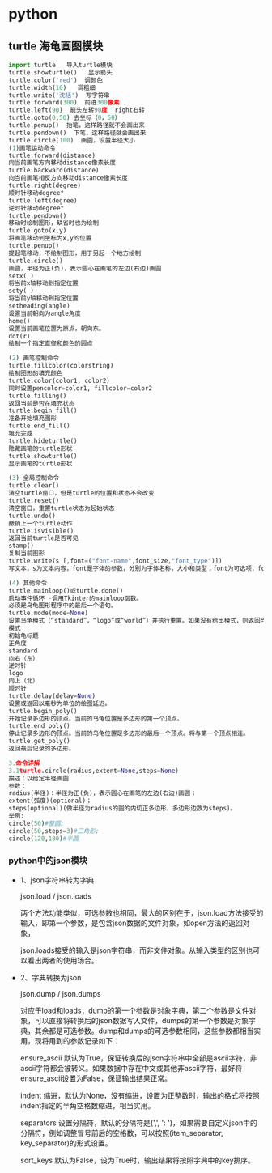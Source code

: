 # python

## turtle 海龟画图模块

```py
import turtle   导入turtle模块
turtle.showturtle()   显示箭头
turtle.color('red')  调颜色
turtle.width(10)   调粗细
turtle.write('沈括')  写字符串
turtle.forward(300)  前进300像素
turtle.left(90)  箭头左转90度  right右转
turtle.goto(0,50) 去坐标（0，50）
turtle.penup()  抬笔，这样路径就不会画出来
turtle.pendown()  下笔，这样路径就会画出来
turtle.circle(100)  画圆，设置半径大小
(1)画笔运动命令
turtle.forward(distance)
向当前画笔方向移动distance像素长度
turtle.backward(distance)
向当前画笔相反方向移动distance像素长度
turtle.right(degree)
顺时针移动degree°
turtle.left(degree)
逆时针移动degree°
turtle.pendown()
移动时绘制图形，缺省时也为绘制
turtle.goto(x,y)
将画笔移动到坐标为x,y的位置
turtle.penup()
提起笔移动，不绘制图形，用于另起一个地方绘制
turtle.circle()
画圆，半径为正(负)，表示圆心在画笔的左边(右边)画圆
setx( )
将当前x轴移动到指定位置
sety( )
将当前y轴移动到指定位置
setheading(angle)
设置当前朝向为angle角度
home()
设置当前画笔位置为原点，朝向东。
dot(r)
绘制一个指定直径和颜色的圆点

(2) 画笔控制命令
turtle.fillcolor(colorstring)
绘制图形的填充颜色
turtle.color(color1, color2)
同时设置pencolor=color1, fillcolor=color2
turtle.filling()
返回当前是否在填充状态
turtle.begin_fill()
准备开始填充图形
turtle.end_fill()
填充完成
turtle.hideturtle()
隐藏画笔的turtle形状
turtle.showturtle()
显示画笔的turtle形状

(3) 全局控制命令
turtle.clear()
清空turtle窗口，但是turtle的位置和状态不会改变
turtle.reset()
清空窗口，重置turtle状态为起始状态
turtle.undo()
撤销上一个turtle动作
turtle.isvisible()
返回当前turtle是否可见
stamp()
复制当前图形
turtle.write(s [,font=("font-name",font_size,"font_type")])
写文本，s为文本内容，font是字体的参数，分别为字体名称，大小和类型；font为可选项，font参数也是可选项

(4) 其他命令
turtle.mainloop()或turtle.done()
启动事件循环 -调用Tkinter的mainloop函数。
必须是乌龟图形程序中的最后一个语句。
turtle.mode(mode=None)
设置乌龟模式（“standard”，“logo”或“world”）并执行重置。如果没有给出模式，则返回当前模式。
模式
初始龟标题
正角度
standard
向右（东）
逆时针
logo
向上（北）
顺时针
turtle.delay(delay=None)
设置或返回以毫秒为单位的绘图延迟。
turtle.begin_poly()
开始记录多边形的顶点。当前的乌龟位置是多边形的第一个顶点。
turtle.end_poly()
停止记录多边形的顶点。当前的乌龟位置是多边形的最后一个顶点。将与第一个顶点相连。
turtle.get_poly()
返回最后记录的多边形。

3.命令详解
3.1turtle.circle(radius,extent=None,steps=None)
描述：以给定半径画圆
参数：
radius(半径)：半径为正(负)，表示圆心在画笔的左边(右边)画圆；
extent(弧度)(optional)；
steps(optional)(做半径为radius的圆的内切正多边形，多边形边数为steps)。
举例:
circle(50)#整圆;
circle(50,steps=3)#三角形;
circle(120,180)#半圆
```

### python中的json模块

- 1、json字符串转为字典

  json.load / json.loads

  两个方法功能类似，可选参数也相同，最大的区别在于，json.load方法接受的输入，即第一个参数，是包含json数据的文件对象，如open方法的返回对象，

  json.loads接受的输入是json字符串，而非文件对象。从输入类型的区别也可以看出两者的使用场合。

- 2、字典转换为json

  json.dump / json.dumps

  对应于load和loads，dump的第一个参数是对象字典，第二个参数是文件对象，可以直接将转换后的json数据写入文件，dumps的第一个参数是对象字典，其余都是可选参数。dump和dumps的可选参数相同，这些参数都相当实用，现将用到的参数记录如下：

  ensure_ascii 默认为True，保证转换后的json字符串中全部是ascii字符，非ascii字符都会被转义。如果数据中存在中文或其他非ascii字符，最好将ensure_ascii设置为False，保证输出结果正常。

  indent 缩进，默认为None，没有缩进，设置为正整数时，输出的格式将按照indent指定的半角空格数缩进，相当实用。

  separators 设置分隔符，默认的分隔符是(',', ': ')，如果需要自定义json中的分隔符，例如调整冒号前后的空格数，可以按照(item_separator, key_separator)的形式设置。

  sort_keys 默认为False，设为True时，输出结果将按照字典中的key排序。